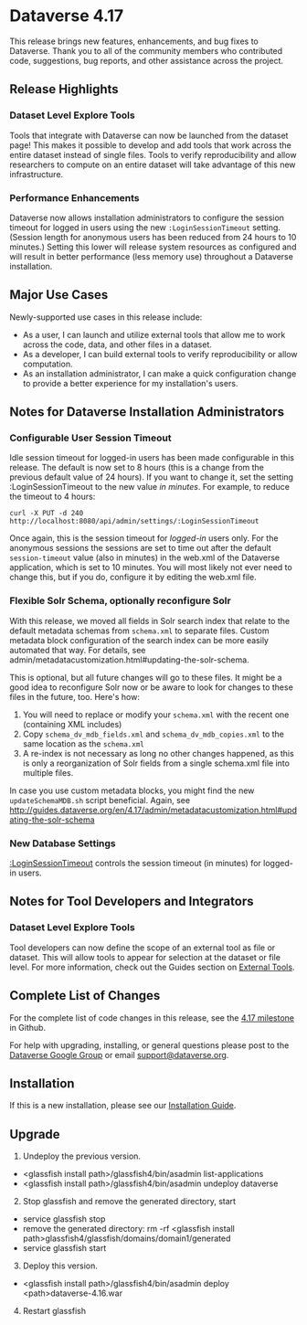 # Dataverse 4.17

This release brings new features, enhancements, and bug fixes to Dataverse. Thank you to all of the community members who contributed code, suggestions, bug reports, and other assistance across the project.

## Release Highlights

### Dataset Level Explore Tools

Tools that integrate with Dataverse can now be launched from the dataset page! This makes it possible to develop and add tools that work across the entire dataset instead of single files. Tools to verify reproducibility and allow researchers to compute on an entire dataset will take advantage of this new infrastructure.

### Performance Enhancements

Dataverse now allows installation administrators to configure the session timeout for logged in users using the new `:LoginSessionTimeout` setting. (Session length for anonymous users has been reduced from 24 hours to 10 minutes.) Setting this lower will release system resources as configured and will result in better performance (less memory use) throughout a Dataverse installation.

## Major Use Cases

Newly-supported use cases in this release include:

- As a user, I can launch and utilize external tools that allow me to work across the code, data, and other files in a dataset. 
- As a developer, I can build external tools to verify reproducibility or allow computation.
- As an installation administrator, I can make a quick configuration change to provide a better experience for my installation's users.

## Notes for Dataverse Installation Administrators

### Configurable User Session Timeout

Idle session timeout for logged-in users has been made configurable in this release. 
The default is now set to 8 hours (this is a change from the previous default value of 24 hours).
If you want to change it, set the setting :LoginSessionTimeout to the new value *in minutes*. 
For example, to reduce the timeout to 4 hours:

    curl -X PUT -d 240 http://localhost:8080/api/admin/settings/:LoginSessionTimeout

Once again, this is the session timeout for *logged-in* users only. For the anonymous sessions the sessions are set to time out after the default ``session-timeout`` value (also in minutes) in the web.xml of the Dataverse application, which is set to 10 minutes. You will most likely not ever need to change this, but if you do, configure it by editing the web.xml file. 

### Flexible Solr Schema, optionally reconfigure Solr

With this release, we moved all fields in Solr search index that relate to the default metadata schemas from `schema.xml` to separate files. Custom metadata block configuration of the search index can be more easily automated that way. For details, see admin/metadatacustomization.html#updating-the-solr-schema.

This is optional, but all future changes will go to these files. It might be a good idea to reconfigure Solr now or be aware to look for changes to these files in the future, too. Here's how:

1. You will need to replace or modify your `schema.xml` with the recent one (containing XML includes)
2. Copy `schema_dv_mdb_fields.xml` and `schema_dv_mdb_copies.xml` to the same location as the `schema.xml`
3. A re-index is not necessary as long no other changes happened, as this is only a reorganization of Solr fields from a single schema.xml file into multiple files.

In case you use custom metadata blocks, you might find the new `updateSchemaMDB.sh` script beneficial. Again,
see http://guides.dataverse.org/en/4.17/admin/metadatacustomization.html#updating-the-solr-schema

### New Database Settings

[:LoginSessionTimeout](http://guides.dataverse.org/en/4.17/installation/config.html#loginsessiontimeout) controls the session timeout (in minutes) for logged-in users.

## Notes for Tool Developers and Integrators

### Dataset Level Explore Tools

Tool developers can now define the scope of an external tool as file or dataset. This will allow tools to appear for selection at the dataset or file level. For more information, check out the Guides section on <a href=http://guides.dataverse.org/en/develop/api/external-tools.html/>External Tools</a>. 

## Complete List of Changes

For the complete list of code changes in this release, see the <a href="https://github.com/IQSS/dataverse/milestone/84?closed=1">4.17 milestone</a> in Github.

For help with upgrading, installing, or general questions please post to the <a href="https://groups.google.com/forum/#!forum/dataverse-community">Dataverse Google Group</a> or email support@dataverse.org.

## Installation

If this is a new installation, please see our <a href=http://guides.dataverse.org/en/4.17/installation/>Installation Guide</a>.

## Upgrade

1. Undeploy the previous version.

- &lt;glassfish install path&gt;/glassfish4/bin/asadmin list-applications
- &lt;glassfish install path&gt;/glassfish4/bin/asadmin undeploy dataverse

2. Stop glassfish and remove the generated directory, start

- service glassfish stop
- remove the generated directory: rm -rf &lt;glassfish install path&gt;glassfish4/glassfish/domains/domain1/generated
- service glassfish start

3. Deploy this version.

- &lt;glassfish install path&gt;/glassfish4/bin/asadmin deploy &lt;path&gt;dataverse-4.16.war

4. Restart glassfish  
